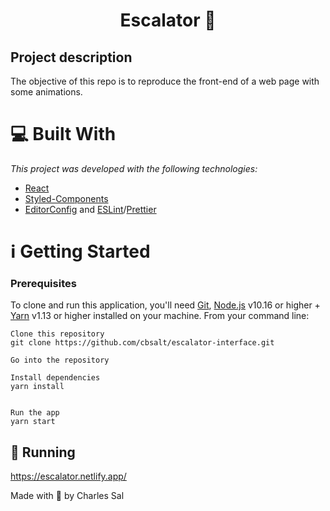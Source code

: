 # <h1 align="center">Escalator :mount_fuji:</h1>
## Project description
The objective of this repo is to reproduce the front-end of a web page with some animations.

# :computer: Built With
_This project was developed with the following technologies:_

* [React](https://reactjs.org/)
* [Styled-Components](https://styled-components.com/)
* [EditorConfig](https://marketplace.visualstudio.com/items?itemName=EditorConfig.EditorConfig) and [ESLint](https://marketplace.visualstudio.com/items?itemName=dbaeumer.vscode-eslint)/[Prettier](https://prettier.io/)

# :information_source: Getting Started
### Prerequisites

To clone and run this application, you'll need [Git](https://git-scm.com/), [Node.js](https://nodejs.org/en/) v10.16 or higher + [Yarn](https://yarnpkg.com/) v1.13 or higher installed on your machine. From your command line:

```
Clone this repository
git clone https://github.com/cbsalt/escalator-interface.git

Go into the repository

Install dependencies
yarn install


Run the app
yarn start
```
## :dart: Running
https://escalator.netlify.app/

Made with 🖤 by Charles Sal
